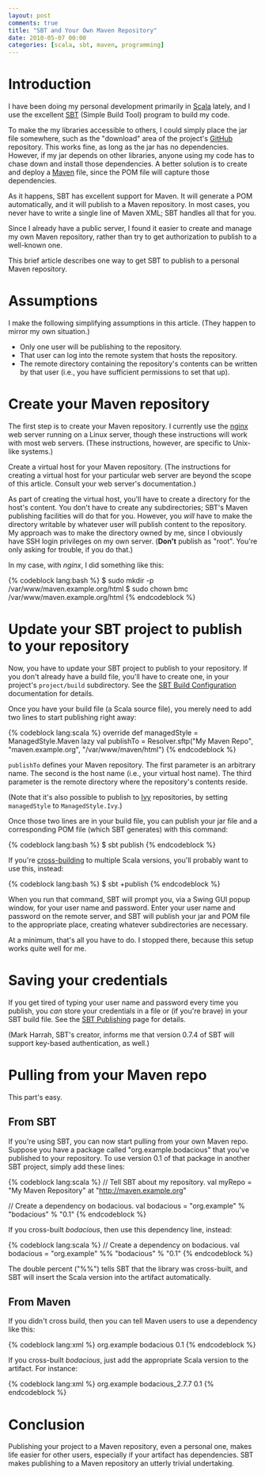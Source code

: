 ```yaml
---
layout: post
comments: true
title: "SBT and Your Own Maven Repository"
date: 2010-05-07 00:00
categories: [scala, sbt, maven, programming]
---
```


# Introduction

I have been doing my personal development primarily in [Scala][] lately,
and I use the excellent [SBT][] (Simple Build Tool) program to build my
code.

To make the my libraries accessible to others, I could simply place the jar
file somewhere, such as the "download" area of the project's [GitHub][]
repository. This works fine, as long as the jar has no dependencies.
However, if my jar depends on other libraries, anyone using my code has to
chase down and install those dependencies. A better solution is to create
and deploy a [Maven][] file, since the POM file will capture those
dependencies.

As it happens, SBT has excellent support for Maven. It will generate a POM
automatically, and it will publish to a Maven repository. In most cases,
you never have to write a single line of Maven XML; SBT handles all that
for you.

Since I already have a public server, I found it easier to create and
manage my own Maven repository, rather than try to get authorization to
publish to a well-known one.

This brief article describes one way to get SBT to publish to a personal
Maven repository.

# Assumptions

I make the following simplifying assumptions in this article. (They
happen to mirror my own situation.)

* Only one user will be publishing to the repository.
* That user can log into the remote system that hosts the repository.
* The remote directory containing the repository's contents can be written
  by that user (i.e., you have sufficient permissions to set that up).

# Create your Maven repository

The first step is to create your Maven repository. I currently use the
[nginx][] web server running on a Linux server, though these instructions
will work with most web servers. (These instructions, however, are specific
to Unix-like systems.)

Create a virtual host for your Maven repository. (The instructions for
creating a virtual host for your particular web server are beyond the scope
of this article. Consult your web server's documentation.)

As part of creating the virtual host, you'll have to create a directory for
the host's content. You don't have to create any subdirectories; SBT's
Maven publishing facilities will do that for you. However, you *will* have
to make the directory writable by whatever user will publish content to the
repository. My approach was to make the directory owned by me, since I
obviously have SSH login privileges on my own server. (**Don't** publish as
"root". You're only asking for trouble, if you do that.)

In my case, with *nginx*, I did something like this:

{% codeblock lang:bash %}
$ sudo mkdir -p /var/www/maven.example.org/html
$ sudo chown bmc /var/www/maven.example.org/html
{% endcodeblock %}

# Update your SBT project to publish to your repository

Now, you have to update your SBT project to publish to your repository. If
you don't already have a build file, you'll have to create one, in your
project's `project/build` subdirectory. See the [SBT Build Configuration][]
documentation for details.

Once you have your build file (a Scala source file), you merely need to add
two lines to start publishing right away:

{% codeblock lang:scala %}
override def managedStyle = ManagedStyle.Maven
lazy val publishTo = Resolver.sftp("My Maven Repo", "maven.example.org", "/var/www/maven/html")
{% endcodeblock %}

`publishTo` defines your Maven repository. The first parameter is an
arbitrary name. The second is the host name (i.e., your virtual host name).
The third parameter is the remote directory where the repository's contents
reside.

(Note that it's also possible to publish to [Ivy][] repositories, by
setting `managedStyle` to `ManagedStyle.Ivy`.)

Once those two lines are in your build file, you can publish your jar file
and a corresponding POM file (which SBT generates) with this command:

{% codeblock lang:bash %}
$ sbt publish
{% endcodeblock %}

If you're [cross-building][] to multiple Scala versions, you'll probably
want to use this, instead:

{% codeblock lang:bash %}
$ sbt +publish
{% endcodeblock %}

When you run that command, SBT will prompt you, via a Swing GUI popup
window, for your user name and password. Enter your user name and password
on the remote server, and SBT will publish your jar and POM file to the
appropriate place, creating whatever subdirectories are necessary.

At a minimum, that's all you have to do. I stopped there, because this
setup works quite well for me.

# Saving your credentials

If you get tired of typing your user name and password every time you
publish, you *can* store your credentials in a file or (if you're brave) in
your SBT build file. See the [SBT Publishing][] page for details.

(Mark Harrah, SBT's creator, informs me that version 0.7.4 of SBT will
support key-based authentication, as well.)

# Pulling from your Maven repo

This part's easy.

## From SBT

If you're using SBT, you can now start pulling from your own Maven repo.
Suppose you have a package called "org.example.bodacious" that you've
published to your repository. To use version 0.1 of that package in another
SBT project, simply add these lines:

{% codeblock lang:scala %}
// Tell SBT about my repository.
val myRepo = "My Maven Repository" at "http://maven.example.org"

// Create a dependency on bodacious.
val bodacious = "org.example" % "bodacious" % "0.1"
{% endcodeblock %}

If you cross-built *bodacious*, then use this dependency line,
instead:

{% codeblock lang:scala %}
// Create a dependency on bodacious.
val bodacious = "org.example" %% "bodacious" % "0.1"
{% endcodeblock %}

The double percent ("%%") tells SBT that the library was cross-built, and
SBT will insert the Scala version into the artifact automatically.

## From Maven

If you didn't cross build, then you can tell Maven users to use a
dependency like this:

{% codeblock lang:xml %}
<dependency>
  <groupId>org.example</groupId>
  <artifactId>bodacious</artifactId>
  <version>0.1</version>
</dependency>
{% endcodeblock %}

If you cross-built *bodacious*, just add the appropriate Scala version to
the artifact. For instance:

{% codeblock lang:xml %}
<dependency>
  <groupId>org.example</groupId>
  <artifactId>bodacious_2.7.7</artifactId>
  <version>0.1</version>
</dependency>
{% endcodeblock %}

# Conclusion

Publishing your project to a Maven repository, even a personal one, makes
life easier for other users, especially if your artifact has dependencies.
SBT makes publishing to a Maven repository an utterly trivial undertaking.

[Scala]: http://www.scala-lang.org/
[SBT]: http://code.google.com/p/simple-build-tool/
[GitHub]: http://www.github.com/
[Maven]: http://maven.apache.org/
[nginx]: http://nginx.org/en/
[SBT Build Configuration]: http://code.google.com/p/simple-build-tool/wiki/BuildConfiguration
[Ivy]: http://ant.apache.org/ivy/
[SBT Publishing]: http://code.google.com/p/simple-build-tool/wiki/Publishing
[cross-building]: http://code.google.com/p/simple-build-tool/wiki/CrossBuild
